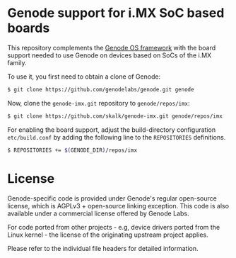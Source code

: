 # Genode support for i.MX SoC based boards

This repository complements the [Genode OS framework](https://genode.org) with
the board support needed to use Genode on devices based on SoCs of the i.MX
family.

To use it, you first need to obtain a clone of Genode:

```sh
$ git clone https://github.com/genodelabs/genode.git genode
```

Now, clone the `genode-imx.git` repository to `genode/repos/imx`:

```sh
$ git clone https://github.com/skalk/genode-imx.git genode/repos/imx
```

For enabling the board support, adjust the build-directory configuration
`etc/build.conf` by adding the following line to the `REPOSITORIES`
definitions.

```sh
$ REPOSITORIES += $(GENODE_DIR)/repos/imx
```

# License

Genode-specific code is provided under Genode's regular open-source license,
which is AGPLv3 + open-source linking exception. This code is also available
under a commercial license offered by Genode Labs.

For code ported from other projects - e.g, device drivers ported from the
Linux kernel - the license of the originating upstream project applies.

Please refer to the individual file headers for detailed information.
